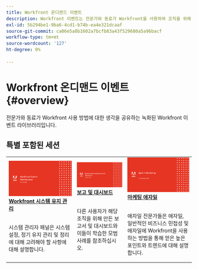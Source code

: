 ```yaml
---
title: Workfront 온디맨드 이벤트
description: Workfront 이벤트는 전문가와 동료가 Workfront을 사용하여 조직을 위해 수행되는 작업을 향상시키는 방법에 대한 생각과 아이디어를 공유한 비디오 라이브러리입니다.
exl-id: 5b294be1-9ba6-4cd1-b74b-ea4e321dcaaf
source-git-commit: ca06e5a8b1602a7bcfb83a43f529680a5a96bacf
workflow-type: tm+mt
source-wordcount: '127'
ht-degree: 0%

---
```


# Workfront 온디맨드 이벤트 {#overview}

전문가와 동료가 Workfront 사용 방법에 대한 생각을 공유하는 녹화된 Workfront 이벤트 라이브러리입니다.

## 특별 포함된 세션

<table>
  <tr>
   <td>
      <a href="user-groups/workfront-system-maintenance.md">
      <img alt="Workfront 시스템 유지 관리" src="assets/workfront-system-maintenance.png"/>
      </a>
      <div>
         <a href="user-groups/workfront-system-maintenance.md"><strong>Workfront 시스템 유지 관리</strong></a>
<!---         <br/><em>foo</em> -->
      </div>
      <p>
        <br/>
         시스템 관리자 패널은 시스템 설정, 정기 유지 관리 및 정리에 대해 고려해야 할 사항에 대해 설명합니다.
      </p>
    </td>
   <td>
      <a href="user-groups/reporting-and-dashboards.md">
      <img alt="보고 및 대시보드" src="assets/reporting-and-dashboards.png"/>
      </a>
      <div>
         <a href="user-groups/reporting-and-dashboards.md"><strong>보고 및 대시보드</strong></a>
<!---         <br/><em>foo</em> -->
      </div>
      <p>
        <br/>
         다른 사용자가 해당 조직을 위해 만든 보고서 및 대시보드와 이들이 학습한 모범 사례를 참조하십시오.
      </p>
    </td>
   <td>
      <a href="user-groups/agile-in-marketing.md">
      <img alt="마케팅 애자일" src="assets/agile-in-marketing.png"/>
      </a>
      <div>
         <a href="user-groups/agile-in-marketing.md"><strong>마케팅 애자일</strong></a>
<!---         <br/><em>foo</em> -->
      </div>
      <p>
        <br/>
         애자일 전문가들은 애자일, 일반적인 비즈니스 민첩성 및 애자일에 Workfront을 사용하는 방법을 통해 얻은 높은 포인트와 트렌드에 대해 설명합니다.
      </p>
    </td>
  </tr>
</table>
